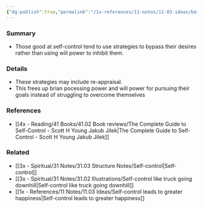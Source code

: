 ```yaml
---
{"dg-publish":true,"permalink":"/1x-references/11-notes/11-03-ideas/being-good-at-self-control-not-necessarily-because-of-effort-made/","dgShowBacklinks":false}
---
```



### Summary
- Those good at self-control tend to use strategies to bypass their desires rather than using will power to inhibit them.

### Details
- These strategies may include re-appraisal.
- This frees up brian pocessing power and will power for pursuing their goals instead of struggling to overcome themselves

### References
- [[4x - Reading/41 Books/41.02 Book reviews/The Complete Guide to Self-Control - Scott H Young Jakub Jilek\|The Complete Guide to Self-Control - Scott H Young Jakub Jilek]]

### Related
- [[3x - Spiritual/31 Notes/31.03 Structure Notes/Self-control\|Self-control]]
- [[3x - Spiritual/31 Notes/31.02 Illustrations/Self-control like truck going downhill\|Self-control like truck going downhill]]
- [[1x - References/11 Notes/11.03 Ideas/Self-control leads to greater happiness\|Self-control leads to greater happiness]]
